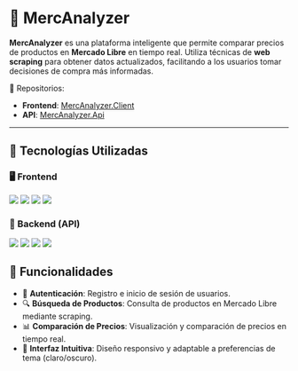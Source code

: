 # 🛒 MercAnalyzer

**MercAnalyzer** es una plataforma inteligente que permite comparar precios de productos en **Mercado Libre** en tiempo real. Utiliza técnicas de **web scraping** para obtener datos actualizados, facilitando a los usuarios tomar decisiones de compra más informadas.

🔗 Repositorios:
- **Frontend**: [MercAnalyzer.Client](https://github.com/ApidriuC/MercAnalyzer.Client)
- **API**: [MercAnalyzer.Api](https://github.com/ApidriuC/MercAnalyzer.Api)

---

## 🚀 Tecnologías Utilizadas

### 🖥️ Frontend

<div align="left">
  <img src="https://img.shields.io/badge/React-20232A?style=for-the-badge&logo=react&logoColor=61DAFB" />
  <img src="https://img.shields.io/badge/TypeScript-3178C6?style=for-the-badge&logo=typescript&logoColor=white" />
  <img src="https://img.shields.io/badge/Vite-646CFF?style=for-the-badge&logo=vite&logoColor=white" />
  <img src="https://img.shields.io/badge/Tailwind_CSS-38B2AC?style=for-the-badge&logo=tailwind-css&logoColor=white" />
</div>

### 🔧 Backend (API)

<div align="left">
  <img src="https://img.shields.io/badge/Python-3776AB?style=for-the-badge&logo=python&logoColor=white" />
  <img src="https://img.shields.io/badge/FastAPI-009688?style=for-the-badge&logo=fastapi&logoColor=white" />
  <img src="https://img.shields.io/badge/BeautifulSoup-4B0082?style=for-the-badge&logo=beautifulsoup&logoColor=white" />
  <img src="https://img.shields.io/badge/SQLAlchemy-FF6F00?style=for-the-badge&logo=sqlalchemy&logoColor=white" />
</div>

## 🧩 Funcionalidades

- 🔐 **Autenticación**: Registro e inicio de sesión de usuarios.
- 🔍 **Búsqueda de Productos**: Consulta de productos en Mercado Libre mediante scraping.
- 📊 **Comparación de Precios**: Visualización y comparación de precios en tiempo real.
- 🎨 **Interfaz Intuitiva**: Diseño responsivo y adaptable a preferencias de tema (claro/oscuro).

